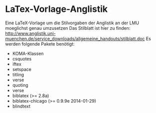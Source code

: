 LaTex-Vorlage-Anglistik
=======================

Eine LaTeX-Vorlage um die Stilvorgaben der Anglistik an der LMU moeglichst genau umzusetzen
Das Stilblatt ist hier zu finden:
http://www.anglistik.uni-muenchen.de/service_downloads/allgemeine_handouts/stilblatt.doc
Es werden folgende Pakete benötigt:
- KOMA-Klassen
- csquotes
- iftex
- setspace
- titling
- verse
- quoting
- verse
- biblatex (>= 2.8a)
- biblatex-chicago (>= 0.9.9e 2014-01-29)
- blindtext